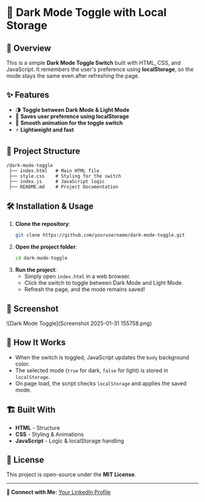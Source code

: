 # 🌙 Dark Mode Toggle with Local Storage

## 🚀 Overview
This is a simple **Dark Mode Toggle Switch** built with HTML, CSS, and JavaScript. It remembers the user's preference using **localStorage**, so the mode stays the same even after refreshing the page.

## ✨ Features
- 🌗 **Toggle between Dark Mode & Light Mode**
- 💾 **Saves user preference using localStorage**
- 🎨 **Smooth animation for the toggle switch**
- ⚡ **Lightweight and fast**

## 📂 Project Structure
```
/dark-mode-toggle
 ├── index.html   # Main HTML file
 ├── style.css    # Styling for the switch
 ├── index.js     # JavaScript logic
 ├── README.md    # Project Documentation
```

## 🛠️ Installation & Usage
1. **Clone the repository**:
   ```sh
   git clone https://github.com/yourusername/dark-mode-toggle.git
   ```
2. **Open the project folder**:
   ```sh
   cd dark-mode-toggle
   ```
3. **Run the project**:
   - Simply open `index.html` in a web browser.
   - Click the switch to toggle between Dark Mode and Light Mode.
   - Refresh the page, and the mode remains saved!

## 📸 Screenshot
![Dark Mode Toggle](Screenshot 2025-01-31 155758.png)

## 🔧 How It Works
- When the switch is toggled, JavaScript updates the `body` background color.
- The selected mode (`true` for dark, `false` for light) is stored in `localStorage`.
- On page load, the script checks `localStorage` and applies the saved mode.

## 🏗️ Built With
- **HTML** - Structure
- **CSS** - Styling & Animations
- **JavaScript** - Logic & localStorage handling

## 📜 License
This project is open-source under the **MIT License**.

---

**🔗 Connect with Me:** [Your LinkedIn Profile](https://www.linkedin.com/in/ruhul-kuddus-1596b518a/)
